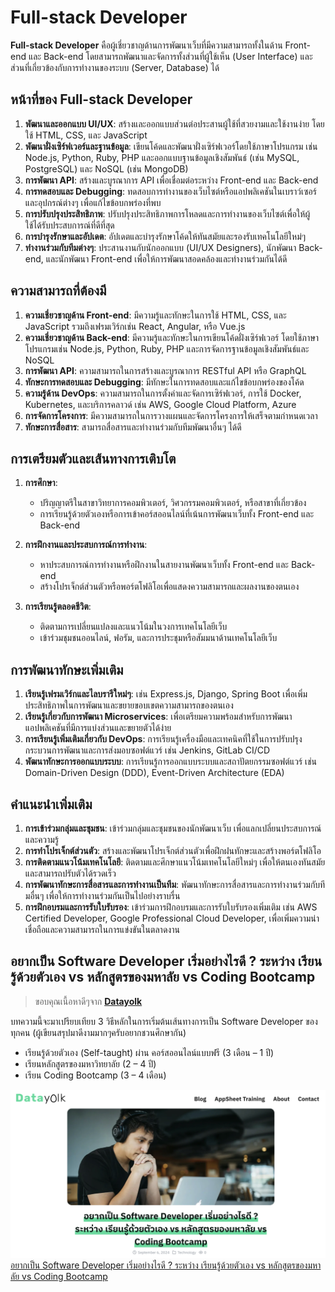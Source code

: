 # Full-stack Developer

**Full-stack Developer** คือผู้เชี่ยวชาญด้านการพัฒนาเว็บที่มีความสามารถทั้งในด้าน Front-end และ Back-end โดยสามารถพัฒนาและจัดการทั้งส่วนที่ผู้ใช้เห็น (User Interface) และส่วนที่เกี่ยวข้องกับการทำงานของระบบ (Server, Database) ได้

## หน้าที่ของ Full-stack Developer

1. **พัฒนาและออกแบบ UI/UX**: สร้างและออกแบบส่วนต่อประสานผู้ใช้ที่สวยงามและใช้งานง่าย โดยใช้ HTML, CSS, และ JavaScript
2. **พัฒนาฝั่งเซิร์ฟเวอร์และฐานข้อมูล**: เขียนโค้ดและพัฒนาฝั่งเซิร์ฟเวอร์โดยใช้ภาษาโปรแกรม เช่น Node.js, Python, Ruby, PHP และออกแบบฐานข้อมูลเชิงสัมพันธ์ (เช่น MySQL, PostgreSQL) และ NoSQL (เช่น MongoDB)
3. **การพัฒนา API**: สร้างและบูรณาการ API เพื่อเชื่อมต่อระหว่าง Front-end และ Back-end
4. **การทดสอบและ Debugging**: ทดสอบการทำงานของเว็บไซต์หรือแอปพลิเคชันในเบราว์เซอร์และอุปกรณ์ต่างๆ เพื่อแก้ไขข้อบกพร่องที่พบ
5. **การปรับปรุงประสิทธิภาพ**: ปรับปรุงประสิทธิภาพการโหลดและการทำงานของเว็บไซต์เพื่อให้ผู้ใช้ได้รับประสบการณ์ที่ดีที่สุด
6. **การบำรุงรักษาและอัปเดต**: อัปเดตและบำรุงรักษาโค้ดให้ทันสมัยและรองรับเทคโนโลยีใหม่ๆ
7. **ทำงานร่วมกับทีมต่างๆ**: ประสานงานกับนักออกแบบ (UI/UX Designers), นักพัฒนา Back-end, และนักพัฒนา Front-end เพื่อให้การพัฒนาสอดคล้องและทำงานร่วมกันได้ดี

## ความสามารถที่ต้องมี

1. **ความเชี่ยวชาญด้าน Front-end**: มีความรู้และทักษะในการใช้ HTML, CSS, และ JavaScript รวมถึงเฟรมเวิร์กเช่น React, Angular, หรือ Vue.js
2. **ความเชี่ยวชาญด้าน Back-end**: มีความรู้และทักษะในการเขียนโค้ดฝั่งเซิร์ฟเวอร์ โดยใช้ภาษาโปรแกรมเช่น Node.js, Python, Ruby, PHP และการจัดการฐานข้อมูลเชิงสัมพันธ์และ NoSQL
3. **การพัฒนา API**: ความสามารถในการสร้างและบูรณาการ RESTful API หรือ GraphQL
4. **ทักษะการทดสอบและ Debugging**: มีทักษะในการทดสอบและแก้ไขข้อบกพร่องของโค้ด
5. **ความรู้ด้าน DevOps**: ความสามารถในการตั้งค่าและจัดการเซิร์ฟเวอร์, การใช้ Docker, Kubernetes, และบริการคลาวด์ เช่น AWS, Google Cloud Platform, Azure
6. **การจัดการโครงการ**: มีความสามารถในการวางแผนและจัดการโครงการให้เสร็จตามกำหนดเวลา
7. **ทักษะการสื่อสาร**: สามารถสื่อสารและทำงานร่วมกับทีมพัฒนาอื่นๆ ได้ดี

## การเตรียมตัวและเส้นทางการเติบโต

1. **การศึกษา**:
    - ปริญญาตรีในสาขาวิทยาการคอมพิวเตอร์, วิศวกรรมคอมพิวเตอร์, หรือสาขาที่เกี่ยวข้อง
    - การเรียนรู้ด้วยตัวเองหรือการเข้าคอร์สออนไลน์ที่เน้นการพัฒนาเว็บทั้ง Front-end และ Back-end

2. **การฝึกงานและประสบการณ์การทำงาน**:
    - หาประสบการณ์การทำงานหรือฝึกงานในสายงานพัฒนาเว็บทั้ง Front-end และ Back-end
    - สร้างโปรเจ็กต์ส่วนตัวหรือพอร์ตโฟลิโอเพื่อแสดงความสามารถและผลงานของตนเอง

3. **การเรียนรู้ตลอดชีวิต**:
    - ติดตามการเปลี่ยนแปลงและแนวโน้มในวงการเทคโนโลยีเว็บ
    - เข้าร่วมชุมชนออนไลน์, ฟอรัม, และการประชุมหรือสัมมนาด้านเทคโนโลยีเว็บ

## การพัฒนาทักษะเพิ่มเติม

1. **เรียนรู้เฟรมเวิร์กและไลบรารีใหม่ๆ**: เช่น Express.js, Django, Spring Boot เพื่อเพิ่มประสิทธิภาพในการพัฒนาและขยายขอบเขตความสามารถของตนเอง
2. **เรียนรู้เกี่ยวกับการพัฒนา Microservices**: เพื่อเตรียมความพร้อมสำหรับการพัฒนาแอปพลิเคชันที่มีการแบ่งส่วนและขยายตัวได้ง่าย
3. **การเรียนรู้เพิ่มเติมเกี่ยวกับ DevOps**: การเรียนรู้เครื่องมือและเทคนิคที่ใช้ในการปรับปรุงกระบวนการพัฒนาและการส่งมอบซอฟต์แวร์ เช่น Jenkins, GitLab CI/CD
4. **พัฒนาทักษะการออกแบบระบบ**: การเรียนรู้การออกแบบระบบและสถาปัตยกรรมซอฟต์แวร์ เช่น Domain-Driven Design (DDD), Event-Driven Architecture (EDA)

## คำแนะนำเพิ่มเติม

1. **การเข้าร่วมกลุ่มและชุมชน**: เข้าร่วมกลุ่มและชุมชนของนักพัฒนาเว็บ เพื่อแลกเปลี่ยนประสบการณ์และความรู้
2. **การทำโปรเจ็กต์ส่วนตัว**: สร้างและพัฒนาโปรเจ็กต์ส่วนตัวเพื่อฝึกฝนทักษะและสร้างพอร์ตโฟลิโอ
3. **การติดตามแนวโน้มเทคโนโลยี**: ติดตามและศึกษาแนวโน้มเทคโนโลยีใหม่ๆ เพื่อให้ตนเองทันสมัยและสามารถปรับตัวได้รวดเร็ว
4. **การพัฒนาทักษะการสื่อสารและการทำงานเป็นทีม**: พัฒนาทักษะการสื่อสารและการทำงานร่วมกับทีมอื่นๆ เพื่อให้การทำงานร่วมกันเป็นไปอย่างราบรื่น
5. **การฝึกอบรมและการรับใบรับรอง**: เข้าร่วมการฝึกอบรมและการรับใบรับรองเพิ่มเติม เช่น AWS Certified Developer, Google Professional Cloud Developer, เพื่อเพิ่มความน่าเชื่อถือและความสามารถในการแข่งขันในตลาดงาน

## อยากเป็น Software Developer เริ่มอย่างไรดี ? ระหว่าง เรียนรู้ด้วยตัวเอง vs หลักสูตรของมหาลัย vs Coding Bootcamp
> ขอบคุณเนื้อหาดีๆจาก **[Datayolk](https://datayolk.net/)**

 บทความนี้จะมาเปรียบเทียบ 3 วิธีหลักในการเริ่มต้นเส้นทางการเป็น Software Developer ของทุกคน (ผู้เขียนสรุปมาดีงามมากๆครับอยากชวนศึกษากัน)
- เรียนรู้ด้วยตัวเอง (Self-taught) ผ่าน คอร์สออนไลน์แบบฟรี (3 เดือน – 1 ปี)
- เรียนหลักสูตรของมหาวิทยาลัย (2 – 4 ปี)
- เรียน Coding Bootcamp (3 – 4 เดือน)

![](../../web-guideline/intro/images/web-guideline-33.jpg)
[อยากเป็น Software Developer เริ่มอย่างไรดี ? ระหว่าง เรียนรู้ด้วยตัวเอง vs หลักสูตรของมหาลัย vs Coding Bootcamp](https://datayolk.net/technology/learning-to-code-self-taught-vs-bootcamp-vs-cs-degree/)